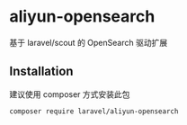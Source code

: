 # aliyun-opensearch

基于 laravel/scout 的 OpenSearch 驱动扩展

## Installation

建议使用 composer 方式安装此包

    composer require laravel/aliyun-opensearch
